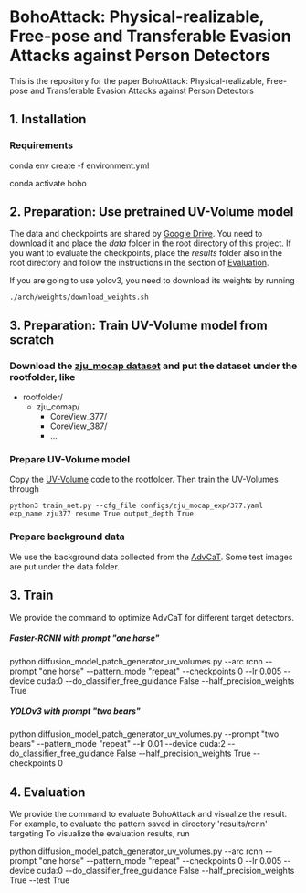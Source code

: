 # BohoAttack: Physical-realizable, Free-pose and Transferable Evasion Attacks against Person Detectors
This is the repository for the paper BohoAttack: Physical-realizable, Free-pose and Transferable Evasion Attacks against Person Detectors

<!-- toc -->
## 1. Installation
### Requirements
conda env create -f environment.yml 

conda activate boho

## 2. Preparation: Use pretrained UV-Volume model
The data and checkpoints are shared by [Google Drive](). You need to download it and place the *data* folder in the root directory of this project. If you want to evaluate the checkpoints, place the *results* folder also in the root directory and follow the instructions in the section of [Evaluation](#4-evaluation).


If you are going to use yolov3, you need to download its weights by running
```
./arch/weights/download_weights.sh
```

## 3. Preparation: Train UV-Volume model from scratch
### Download the [zju_mocap dataset](https://github.com/zju3dv/neuralbody/blob/master/INSTALL.md#zju-mocap-dataset) and put the dataset under the rootfolder, like
- rootfolder/
  - zju_comap/
    - CoreView_377/
    - CoreView_387/
    - ...

### Prepare UV-Volume model
Copy the [UV-Volume](https://github.com/fanegg/UV-Volumes) code to the rootfolder. Then train the UV-Volumes through
```
python3 train_net.py --cfg_file configs/zju_mocap_exp/377.yaml
exp_name zju377 resume True output_depth True
```

### Prepare background data
We use the background data collected from the [AdvCaT](https://github.com/WhoTHU/Adversarial_camou). Some test images are put under the data folder.

## 3. Train
We provide the command to optimize AdvCaT for different target detectors.

##### Faster-RCNN with prompt "one horse"
python diffusion_model_patch_generator_uv_volumes.py --arc rcnn --prompt "one horse" --pattern_mode "repeat" --checkpoints 0 --lr 0.005 --device cuda:0 --do_classifier_free_guidance False --half_precision_weights True

##### YOLOv3 with prompt "two bears"
python diffusion_model_patch_generator_uv_volumes.py --prompt "two bears" --pattern_mode "repeat" --lr 0.01 --device cuda:2 --do_classifier_free_guidance False --half_precision_weights True --checkpoints 0


## 4. Evaluation
We provide the command to evaluate BohoAttack and visualize the result. For example, to evaluate the pattern saved in directory 'results/rcnn' targeting 
To visualize the evaluation results, run

python diffusion_model_patch_generator_uv_volumes.py --arc rcnn --prompt "one horse"  --pattern_mode "repeat" --checkpoints 0 --lr 0.005 --device cuda:0 --do_classifier_free_guidance False --half_precision_weights True --test True

